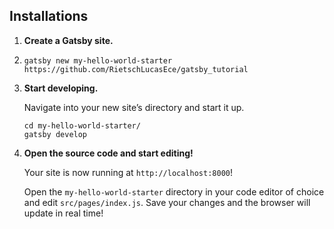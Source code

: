 ## Installations

1.  **Create a Gatsby site.**
2.  
    ```
    gatsby new my-hello-world-starter https://github.com/RietschLucasEce/gatsby_tutorial
    ```

1.  **Start developing.**

    Navigate into your new site’s directory and start it up.

    ```
    cd my-hello-world-starter/
    gatsby develop
    ```

1.  **Open the source code and start editing!**

    Your site is now running at `http://localhost:8000`!

    Open the `my-hello-world-starter` directory in your code editor of choice and edit `src/pages/index.js`. Save your changes and the browser will update in real time!
